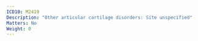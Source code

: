 ```yaml
---
ICD10: M2419
Description: "Other articular cartilage disorders: Site unspecified"
Matters: No
Weight: 0
---
```

